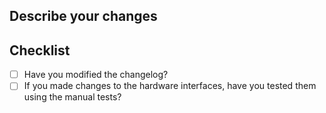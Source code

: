 ## Describe your changes


## Checklist
- [ ] Have you modified the changelog?
- [ ] If you made changes to the hardware interfaces, have you tested them using the manual tests?
